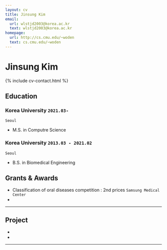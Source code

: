 ```yaml
---
layout: cv
title: Jinsung Kim
email:
  url: wlstjd2003@korea.ac.kr
  text: wlstjd2003@korea.ac.kr
homepage:
  url: http://cs.cmu.edu/~woden
  text: cs.cmu.edu/~woden
---
```


# Jinsung **Kim**

<!--
include contact information from the front matter
Supported arguments:

    - homepage: url, text
        - phone: 010-9903-1174
        - email: wlstjd2003@korea.ac.kr
-->

{% include cv-contact.html %}

## Education

### **Korea University** `2021.03-`

```
Seoul
```

- M.S. in Computre Science

  

### **Korea University** `2013.03 - 2021.02`

```
Seoul
```

- B.S. in Biomedical Engineering

  

## Grants & Awards

- Classification of oral diseases competition : 2nd prices `Samsung Medical Center`
- 

---

## Project

- 

- 

---






